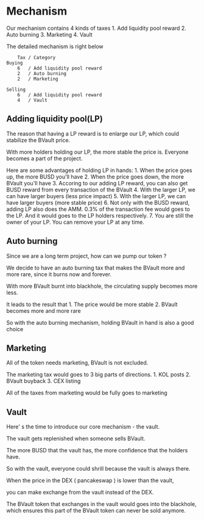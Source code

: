 # Mechanism

Our mechanism contains 4 kinds of taxes
    1. Add liquidity pool reward
    2. Auto burning
    3. Marketing
    4. Vault

The detailed mechanism is right below

        Tax / Category
    Buying
        6   / Add liquidity pool reward
        2   / Auto burning
        2   / Marketing

    Selling
        6   / Add liquidity pool reward
        4   / Vault

## Adding liquidity pool(LP)

The reason that having a LP reward is to enlarge our LP, which could stabilize the BVault price.

With more holders holding our LP, the more stable the price is. Everyone becomes a part of the project.

Here are some advantages of holding LP in hands:
    1.  When the price goes up, the more BUSD you'll have
    2.  When the price goes down, the more BVault you'll have
    3.  Accoring to our adding LP reward, you can also get BUSD reward from every transaction of the BVault
    4.  With the larger LP, we can have larger buyers (less price impact)
    5.  With the larger LP, we can have larger buyers (more stable price)
    6.  Not only with the BUSD reward, adding LP also does the AMM. 
        0.3% of the transaction fee would goes to the LP. And it would goes to the LP holders respectively.
    7.  You are still the owner of your LP. You can remove your LP at any time.

## Auto burning
Since we are a long term project, how can we pump our token ?

We decide to have an auto burning tax that makes the BVault more and more rare, since it burns now and forever.

With more BVault burnt into blackhole, the circulating supply becomes more less.

It leads to the result that
    1.  The price would be more stable
    2.  BVault becomes more and more rare

So with the auto burning mechanism, holding BVault in hand is also a good choice

## Marketing
All of the token needs marketing, BVault is not excluded.

The marketing tax would goes to 3 big parts of directions.
    1.  KOL posts
    2.  BVault buyback
    3.  CEX listing

All of the taxes from marketing would be fully goes to marketing

## Vault
Here' s the time to introduce our core mechanism - the vault.

The vault gets replenished when someone sells BVault.

The more BUSD that the vault has, the more confidence that the holders have.

So with the vault, everyone could shrill because the vault is always there.

When the price in the DEX ( pancakeswap ) is lower than the vault,

you can make exchange from the vault instead of the DEX.

The BVault token that exchanges in the vault would goes into the blackhole, which ensures this part of the BVault token can never be sold anymore.